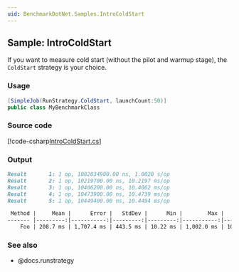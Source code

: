 ```yaml
---
uid: BenchmarkDotNet.Samples.IntroColdStart
---
```


## Sample: IntroColdStart

If you want to measure cold start (without the pilot and warmup stage), the `ColdStart` strategy is your choice.

### Usage

```cs
[SimpleJob(RunStrategy.ColdStart, launchCount:50)]
public class MyBenchmarkClass
```

### Source code

[!code-csharp[IntroColdStart.cs](../../../samples/BenchmarkDotNet.Samples/IntroColdStart.cs)]

### Output

```markdown
Result       1: 1 op, 1002034900.00 ns, 1.0020 s/op
Result       2: 1 op, 10219700.00 ns, 10.2197 ms/op
Result       3: 1 op, 10406200.00 ns, 10.4062 ms/op
Result       4: 1 op, 10473900.00 ns, 10.4739 ms/op
Result       5: 1 op, 10449400.00 ns, 10.4494 ms/op
```

```markdown
 Method |     Mean |      Error |   StdDev |      Min |        Max |   Median |
------- |---------:|-----------:|---------:|---------:|-----------:|---------:|
    Foo | 208.7 ms | 1,707.4 ms | 443.5 ms | 10.22 ms | 1,002.0 ms | 10.45 ms |
```

### See also

* @docs.runstrategy